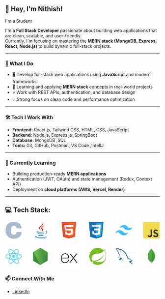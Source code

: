 ## 👋 Hey, I'm Nithish!

I'm a Student

I'm a **Full Stack Developer** passionate about building web applications that are clean, scalable, and user-friendly.  
Currently, I'm focusing on mastering the **MERN stack (MongoDB, Express, React, Node.js)** to build dynamic full-stack projects.

---

### 💼 What I Do
- 🖥️ Develop full-stack web applications using **JavaScript** and modern frameworks
- 🌱 Learning and applying **MERN stack** concepts in real-world projects
- ⚡ Work with REST APIs, authentication, and database design
- 💡 Strong focus on clean code and performance optimization

---

### 🛠️ Tech I Work With
- **Frontend:** React.js, Tailwind CSS, HTML, CSS, JavaScript  
- **Backend:** Node.js, Express.js ,SpringBoot
- **Database:** MongoDB ,SQL 
- **Tools:** Git, GitHub, Postman, VS Code ,IntelIJ 

---

### 🌱 Currently Learning
- Building production-ready **MERN applications**
- Authentication (JWT, OAuth) and state management (Redux, Context API)
- Deployment on **cloud platforms (AWS, Vercel, Render)**  

---

## 💻 Tech Stack:

<div align="center" style="display: flex; flex-wrap: wrap; justify-content: space-between; gap: 30px;">

  <!-- Programming Languages -->
  <img src="https://raw.githubusercontent.com/devicons/devicon/master/icons/c/c-original.svg" alt="C" width="55" height="55"/>
  <img src="https://raw.githubusercontent.com/devicons/devicon/master/icons/java/java-original.svg" alt="Java" width="55" height="55"/>

  <!-- Frontend -->
  <img src="https://raw.githubusercontent.com/devicons/devicon/master/icons/html5/html5-original.svg" alt="HTML5" width="55" height="55"/>
  <img src="https://raw.githubusercontent.com/devicons/devicon/master/icons/css3/css3-original.svg" alt="CSS3" width="55" height="55"/>
  <img src="https://raw.githubusercontent.com/devicons/devicon/master/icons/tailwindcss/tailwindcss-original.svg" alt="Tailwind CSS" width="55" height="55"/>
  <img src="https://raw.githubusercontent.com/devicons/devicon/master/icons/javascript/javascript-original.svg" alt="JavaScript" width="55" height="55"/>
  <img src="https://raw.githubusercontent.com/devicons/devicon/master/icons/react/react-original.svg" alt="React" width="55" height="55"/>

  <!-- Backend -->
  <img src="https://raw.githubusercontent.com/devicons/devicon/master/icons/nodejs/nodejs-original.svg" alt="Node.js" width="55" height="55"/>
  <img src="https://raw.githubusercontent.com/devicons/devicon/master/icons/express/express-original.svg" alt="Express.js" width="55" height="55" style="background-color: white; padding: 6px; border-radius: 8px;"/>
  <img src="https://raw.githubusercontent.com/devicons/devicon/master/icons/spring/spring-original.svg" alt="Spring Boot" width="55" height="55"/>

  <!-- Database -->
  <img src="https://raw.githubusercontent.com/devicons/devicon/master/icons/mysql/mysql-original.svg" alt="MySQL" width="55" height="55"/>
  <img src="https://raw.githubusercontent.com/devicons/devicon/master/icons/mongodb/mongodb-original.svg" alt="MongoDB" width="55" height="55"/>
</div>





### 📫 Connect With Me
- [LinkedIn](https://www.linkedin.com/in/nithishp2005/)  

